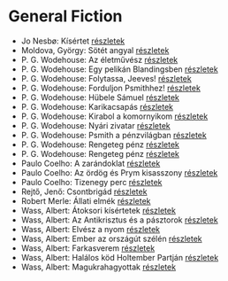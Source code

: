 # General Fiction

- Jo Nesbø: Kísértet [részletek](../_details/Jo%20Nesb%C3%B8.md#id_591)
- Moldova, György: Sötét angyal [részletek](../_details/Moldova%2C%20Gy%C3%B6rgy.md#id_1378)
- P. G. Wodehouse: Az életművész [részletek](../_details/P.%20G.%20Wodehouse.md#id_500)
- P. G. Wodehouse: Egy pelikán Blandingsben [részletek](../_details/P.%20G.%20Wodehouse.md#id_501)
- P. G. Wodehouse: Folytassa, Jeeves! [részletek](../_details/P.%20G.%20Wodehouse.md#id_502)
- P. G. Wodehouse: Forduljon Psmithhez! [részletek](../_details/P.%20G.%20Wodehouse.md#id_503)
- P. G. Wodehouse: Hübele Sámuel [részletek](../_details/P.%20G.%20Wodehouse.md#id_504)
- P. G. Wodehouse: Karikacsapás [részletek](../_details/P.%20G.%20Wodehouse.md#id_505)
- P. G. Wodehouse: Kirabol a komornyikom [részletek](../_details/P.%20G.%20Wodehouse.md#id_506)
- P. G. Wodehouse: Nyári zivatar [részletek](../_details/P.%20G.%20Wodehouse.md#id_507)
- P. G. Wodehouse: Psmith a pénzvilágban [részletek](../_details/P.%20G.%20Wodehouse.md#id_508)
- P. G. Wodehouse: Rengeteg pénz [részletek](../_details/P.%20G.%20Wodehouse.md#id_509)
- P. G. Wodehouse: Rengeteg pénz [részletek](../_details/P.%20G.%20Wodehouse.md#id_944)
- Paulo Coelho: A zarándoklat [részletek](../_details/Paulo%20Coelho.md#id_260)
- Paulo Coelho: Az ördög és Prym kisasszony [részletek](../_details/Paulo%20Coelho.md#id_262)
- Paulo Coelho: Tizenegy perc [részletek](../_details/Paulo%20Coelho.md#id_263)
- Rejtő, Jenő: Csontbrigád [részletek](../_details/Rejt%C5%91%2C%20Jen%C5%91.md#id_139)
- Robert Merle: Állati elmék [részletek](../_details/Robert%20Merle.md#id_326)
- Wass, Albert: Átoksori kísértetek [részletek](../_details/Wass%2C%20Albert.md#id_205)
- Wass, Albert: Az Antikrisztus és a pásztorok [részletek](../_details/Wass%2C%20Albert.md#id_215)
- Wass, Albert: Elvész a nyom [részletek](../_details/Wass%2C%20Albert.md#id_217)
- Wass, Albert: Ember az országút szélén [részletek](../_details/Wass%2C%20Albert.md#id_221)
- Wass, Albert: Farkasverem [részletek](../_details/Wass%2C%20Albert.md#id_214)
- Wass, Albert: Halálos köd Holtember Partján [részletek](../_details/Wass%2C%20Albert.md#id_204)
- Wass, Albert: Magukrahagyottak [részletek](../_details/Wass%2C%20Albert.md#id_203)